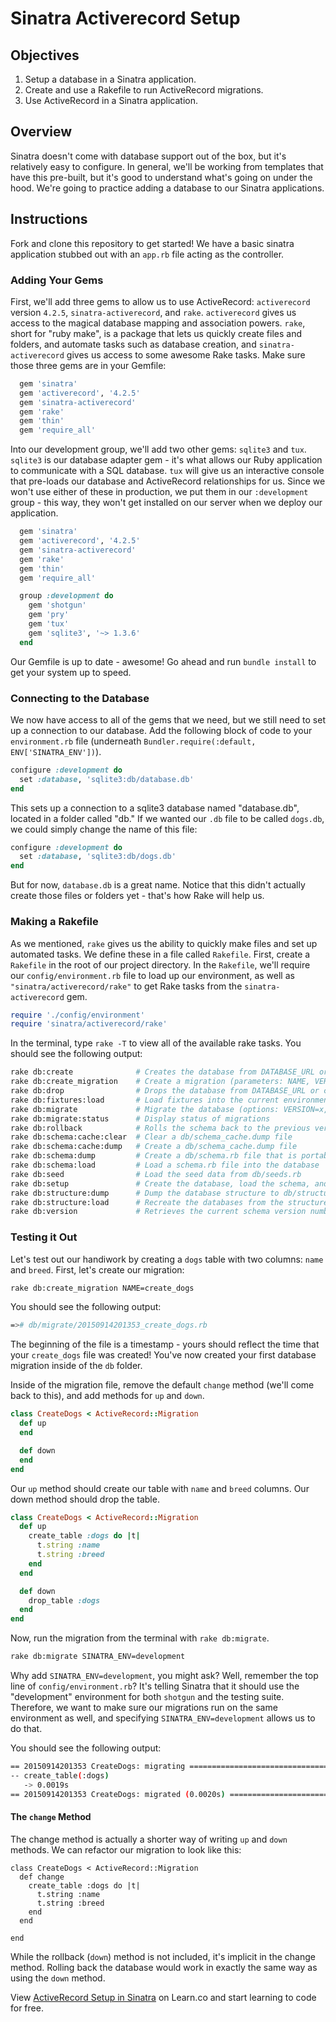 # Sinatra Activerecord Setup


## Objectives

1. Setup a database in a Sinatra application.
2. Create and use a Rakefile to run ActiveRecord migrations.
3. Use ActiveRecord in a Sinatra application.

## Overview

Sinatra doesn't come with database support out of the box, but it's relatively easy to configure. In general, we'll be working from templates that have this pre-built, but it's good to understand what's going on under the hood. We're going to practice adding a database to our Sinatra applications.

## Instructions

Fork and clone this repository to get started! We have a basic sinatra application stubbed out with an `app.rb` file acting as the controller.

### Adding Your Gems

First, we'll add three gems to allow us to use ActiveRecord: `activerecord` version `4.2.5`, `sinatra-activerecord`, and `rake`. `activerecord` gives us access to the magical database mapping and association powers. `rake`, short for "ruby make", is a package that lets us quickly create files and folders, and automate tasks such as database creation, and `sinatra-activerecord` gives us access to some awesome Rake tasks. Make sure those three gems are in your Gemfile:

```ruby
  gem 'sinatra'
  gem 'activerecord', '4.2.5'
  gem 'sinatra-activerecord'
  gem 'rake'
  gem 'thin'
  gem 'require_all'
```

Into our development group, we'll add two other gems: `sqlite3` and `tux`. `sqlite3` is our database adapter gem - it's what allows our Ruby application to communicate with a SQL database. `tux` will give us an interactive console that pre-loads our database and ActiveRecord relationships for us. Since we won't use either of these in production, we put them in our `:development` group - this way, they won't get installed on our server when we deploy our application.

```ruby
  gem 'sinatra'
  gem 'activerecord', '4.2.5'
  gem 'sinatra-activerecord'
  gem 'rake'
  gem 'thin'
  gem 'require_all'

  group :development do
    gem 'shotgun'
    gem 'pry'
    gem 'tux'
    gem 'sqlite3', '~> 1.3.6'
  end
```

Our Gemfile is up to date - awesome! Go ahead and run `bundle install` to get your system up to speed.

### Connecting to the Database

We now have access to all of the gems that we need, but we still need to set up a connection to our database. Add the following block of code to your `environment.rb` file (underneath `Bundler.require(:default, ENV['SINATRA_ENV'])`).

```ruby
configure :development do
  set :database, 'sqlite3:db/database.db'
end
```

This sets up a connection to a sqlite3 database named "database.db", located in a folder called "db." If we wanted our `.db` file to be called `dogs.db`, we could simply change the name of this file:

```ruby
configure :development do
  set :database, 'sqlite3:db/dogs.db'
end
```

But for now, `database.db` is a great name. Notice that this didn't actually create those files or folders yet - that's how Rake will help us.

### Making a Rakefile

As we mentioned, `rake` gives us the ability to quickly make files and set up automated tasks. We define these in a file called `Rakefile`. First, create a `Rakefile` in the root of our project directory. In the `Rakefile`, we'll require our `config/environment.rb` file to load up our environment, as well as `"sinatra/activerecord/rake"` to get Rake tasks from the `sinatra-activerecord` gem.

```ruby
require './config/environment'
require 'sinatra/activerecord/rake'
```

In the terminal, type `rake -T` to view all of the available rake tasks. You should see the following output:

```bash
rake db:create              # Creates the database from DATABASE_URL or config/database.yml for...
rake db:create_migration    # Create a migration (parameters: NAME, VERSION)
rake db:drop                # Drops the database from DATABASE_URL or config/database.yml for t...
rake db:fixtures:load       # Load fixtures into the current environment's database
rake db:migrate             # Migrate the database (options: VERSION=x, VERBOSE=false, SCOPE=blog)
rake db:migrate:status      # Display status of migrations
rake db:rollback            # Rolls the schema back to the previous version (specify steps w/ S...
rake db:schema:cache:clear  # Clear a db/schema_cache.dump file
rake db:schema:cache:dump   # Create a db/schema_cache.dump file
rake db:schema:dump         # Create a db/schema.rb file that is portable against any DB suppor...
rake db:schema:load         # Load a schema.rb file into the database
rake db:seed                # Load the seed data from db/seeds.rb
rake db:setup               # Create the database, load the schema, and initialize with the see...
rake db:structure:dump      # Dump the database structure to db/structure.sql
rake db:structure:load      # Recreate the databases from the structure.sql file
rake db:version             # Retrieves the current schema version number
```

### Testing it Out

Let's test out our handiwork by creating a `dogs` table with two columns: `name` and `breed`. First, let's create our migration:

```bash
rake db:create_migration NAME=create_dogs
```
You should see the following output:

```bash
=># db/migrate/20150914201353_create_dogs.rb
```
 The beginning of the file is a timestamp - yours should reflect the time that your `create_dogs` file was created! You've now created your first database migration inside of the `db` folder.

Inside of the migration file, remove the default `change` method (we'll come back to this), and add methods for `up` and `down`.

```ruby
class CreateDogs < ActiveRecord::Migration
  def up
  end

  def down
  end
end
```

Our `up` method should create our table with `name` and `breed` columns. Our down method should drop the table.

```ruby
class CreateDogs < ActiveRecord::Migration
  def up
    create_table :dogs do |t|
      t.string :name
      t.string :breed
    end
  end

  def down
    drop_table :dogs
  end
end
```

Now, run the migration from the terminal with `rake db:migrate`.

```bash
rake db:migrate SINATRA_ENV=development
```

Why add `SINATRA_ENV=development`, you might ask? Well, remember the top line of `config/environment.rb`? It's telling Sinatra that it should use the "development" environment for both `shotgun` and the testing suite. Therefore, we want to make sure our migrations run on the same environment as well, and specifying `SINATRA_ENV=development` allows us to do that.

You should see the following output:

```bash
== 20150914201353 CreateDogs: migrating =======================================
-- create_table(:dogs)
   -> 0.0019s
== 20150914201353 CreateDogs: migrated (0.0020s) ==============================
```

#### The `change` Method
The change method is actually a shorter way of writing `up` and `down` methods. We can refactor our migration to look like this:

```
class CreateDogs < ActiveRecord::Migration
  def change
    create_table :dogs do |t|
      t.string :name
      t.string :breed
    end
  end

end
```
While the rollback (`down`) method is not included, it's implicit in the change method. Rolling back the database would work in exactly the same way as using the `down` method.

<p class='util--hide'>View <a href='https://learn.co/lessons/sinatra-activerecord-setup'>ActiveRecord Setup in Sinatra</a> on Learn.co and start learning to code for free.</p>
